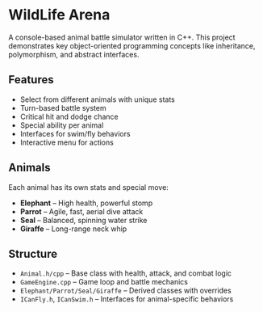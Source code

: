 # WildLife Arena

A console-based animal battle simulator written in C++. 
This project demonstrates key object-oriented programming concepts like inheritance, polymorphism, and abstract interfaces.

## Features
- Select from different animals with unique stats
- Turn-based battle system
- Critical hit and dodge chance
- Special ability per animal
- Interfaces for swim/fly behaviors
- Interactive menu for actions

## Animals
Each animal has its own stats and special move:
- **Elephant** – High health, powerful stomp
- **Parrot** – Agile, fast, aerial dive attack
- **Seal** – Balanced, spinning water strike
- **Giraffe** – Long-range neck whip

## Structure
- `Animal.h/cpp` – Base class with health, attack, and combat logic
- `GameEngine.cpp` – Game loop and battle mechanics
- `Elephant/Parrot/Seal/Giraffe` – Derived classes with overrides
- `ICanFly.h`, `ICanSwim.h` – Interfaces for animal-specific behaviors
